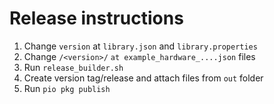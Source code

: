 # Release instructions

1. Change `version` at `library.json` and `library.properties`
2. Change `/<version>/` `at example_hardware_....json` files
3. Run `release_builder.sh`
4. Create version tag/release and attach files from `out` folder
5. Run `pio pkg publish`